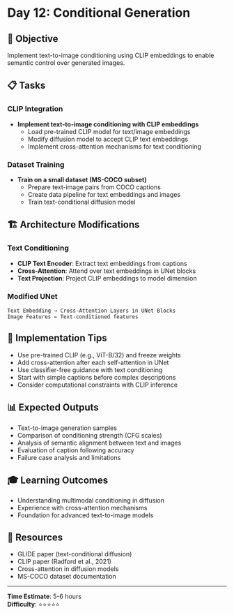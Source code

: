 # Day 12: Conditional Generation

## 🎯 Objective
Implement text-to-image conditioning using CLIP embeddings to enable semantic control over generated images.

## 📋 Tasks

### CLIP Integration
- **Implement text-to-image conditioning with CLIP embeddings**
  - Load pre-trained CLIP model for text/image embeddings
  - Modify diffusion model to accept CLIP text embeddings
  - Implement cross-attention mechanisms for text conditioning

### Dataset Training
- **Train on a small dataset (MS-COCO subset)**
  - Prepare text-image pairs from COCO captions
  - Create data pipeline for text embeddings and images
  - Train text-conditional diffusion model

## 🏗️ Architecture Modifications

### Text Conditioning
- **CLIP Text Encoder**: Extract text embeddings from captions
- **Cross-Attention**: Attend over text embeddings in UNet blocks
- **Text Projection**: Project CLIP embeddings to model dimension

### Modified UNet
```
Text Embedding → Cross-Attention Layers in UNet Blocks
Image Features ← Text-conditioned features
```

## 🔧 Implementation Tips
- Use pre-trained CLIP (e.g., ViT-B/32) and freeze weights
- Add cross-attention after each self-attention in UNet
- Use classifier-free guidance with text conditioning
- Start with simple captions before complex descriptions
- Consider computational constraints with CLIP inference

## 📊 Expected Outputs
- Text-to-image generation samples
- Comparison of conditioning strength (CFG scales)
- Analysis of semantic alignment between text and images
- Evaluation of caption following accuracy
- Failure case analysis and limitations

## 🎓 Learning Outcomes
- Understanding multimodal conditioning in diffusion
- Experience with cross-attention mechanisms
- Foundation for advanced text-to-image models

## 📖 Resources
- GLIDE paper (text-conditional diffusion)
- CLIP paper (Radford et al., 2021)
- Cross-attention in diffusion models
- MS-COCO dataset documentation

---
**Time Estimate**: 5-6 hours  
**Difficulty**: ⭐⭐⭐⭐⭐